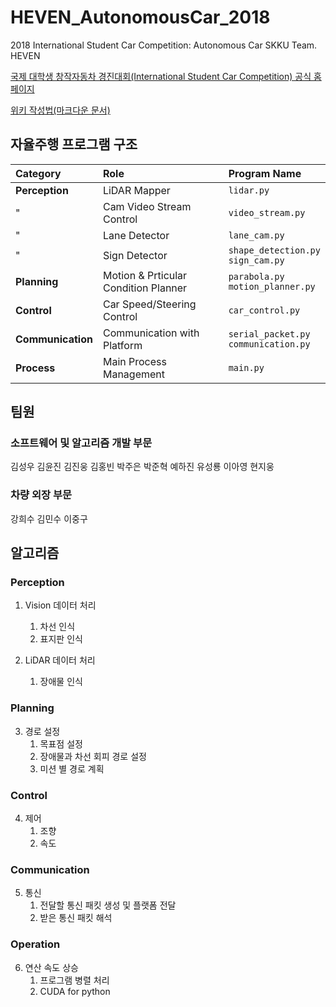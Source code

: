 # HEVEN_AutonomousCar_2018
2018 International Student Car Competition: Autonomous Car SKKU Team. HEVEN

[국제 대학생 창작자동차 경진대회(International Student Car Competition) 공식 홈페이지](http://kasa.kr/cev/)

[위키 작성법(마크다운 문서)](https://gist.github.com/ihoneymon/652be052a0727ad59601)

## 자율주행 프로그램 구조
|Category|Role|Program Name|
|:--------|:--------|:--------|
|**Perception**|LiDAR Mapper|```lidar.py```|
|"|Cam Video Stream Control|```video_stream.py```|
|"|Lane Detector|```lane_cam.py```|
|"|Sign Detector|```shape_detection.py```<br>```sign_cam.py```|
|**Planning**|Motion & Prticular Condition Planner|```parabola.py```<br>```motion_planner.py```|
|**Control**|Car Speed/Steering Control|```car_control.py```|
|**Communication**|Communication with Platform|```serial_packet.py```<br>```communication.py```|
|**Process**|Main Process Management|```main.py```|

## 팀원
### 소프트웨어 및 알고리즘 개발 부문
김성우 김윤진 김진웅 김홍빈 박주은 박준혁 예하진 유성룡 이아영 현지웅
### 차량 외장 부문
강희수 김민수 이중구

## 알고리즘
### Perception
1. Vision 데이터 처리
	1. 차선 인식
	2. 표지판 인식
  
2. LiDAR 데이터 처리
	1. 장애물 인식
### Planning
3. 경로 설정
	1. 목표점 설정
	2. 장애물과 차선 회피 경로 설정
	3. 미션 별 경로 계획
### Control
4. 제어
	1. 조향
	2. 속도
### Communication
5. 통신
	1. 전달할 통신 패킷 생성 및 플랫폼 전달
	2. 받은 통신 패킷 해석
### Operation
6. 연산 속도 상승
	1. 프로그램 병렬 처리
	2. CUDA for python
